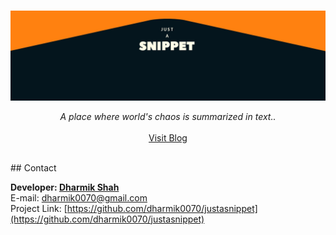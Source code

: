<p align="center">
  <br>
  <a href="https://github.com/dharmik0070/">
    <img src="https://raw.githubusercontent.com/dharmik0070/justasnippet/master/Images/1_.jpg" alt="Banner" width="100%" height="80%">
  </a>
  <p align="center">
    <i>A place where world's chaos is summarized in text..</i>
    <br />
    <!-- <a href="#about-the-project"><strong>Explore the docs »</strong></a> -->
    <br />
    <a href="https://dharmik0070.github.io/justasnippet/" target="_blank">Visit Blog</a>
  </p>
</p>
<br>
<!-- CONTACT -->
## Contact

<b>Developer: [Dharmik Shah](https://dharmik0070.github.io/justasnippet/About.html#dharmikshah)</b> 
<br>
E-mail: [dharmik0070@gmail.com](https://mail.google.com/mail/?view=cm&fs=1&tf=1&to=dharmik0070@gmail.com)
<br>
Project Link: [https://github.com/dharmik0070/justasnippet](https://github.com/dharmik0070/justasnippet)
<br>

